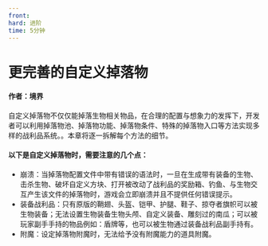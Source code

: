 ```yaml
---
front:
hard: 进阶
time: 5分钟
---
```


# 更完善的自定义掉落物



#### 作者：境界



自定义掉落物不仅仅能掉落生物相关物品，在合理的配置与想象力的发挥下，开发者可以利用掉落物池、掉落物功能、掉落物条件、特殊的掉落物入口等方法实现多样的战利品系统。。本章将逐一拆解每个方法的细节。



#### 以下是自定义掉落物时，需要注意的几个点：

- 崩溃：当掉落物配置文件中带有错误的语法时，一旦在生成带有装备的生物、击杀生物、破坏自定义方块、打开被改动了战利品的奖励箱、钓鱼、与生物交互产生该文件的掉落物时，游戏会立即崩溃并且不提供任何错误提示。
- 装备战利品：只有原版的鞘翅、头盔、铠甲、护腿、鞋子、掠夺者旗帜可以被生物装备；无法设置生物装备生物头颅、自定义装备、雕刻过的南瓜；可以被玩家副手手持的物品例如：盾牌等，也可以被生物通过装备战利品副手持有。
- 附魔：设定掉落物附魔时，无法给予没有附魔能力的道具附魔。